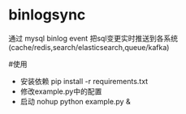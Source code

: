 # binlogsync
通过 mysql binlog event 把sql变更实时推送到各系统(cache/redis,search/elasticsearch,queue/kafka)

#使用
- 安装依赖 pip install -r requirements.txt
- 修改example.py中的配置
- 启动 nohup python example.py &
